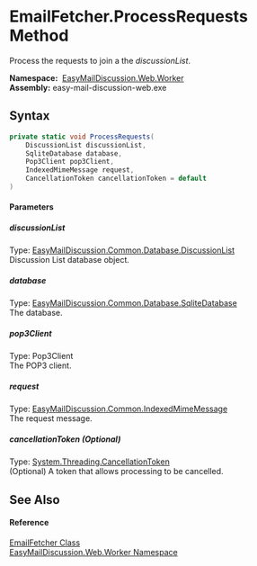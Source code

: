 EmailFetcher.ProcessRequests Method
===================================
Process the requests to join a the *discussionList*.

  **Namespace:**  [EasyMailDiscussion.Web.Worker][1]  
  **Assembly:** easy-mail-discussion-web.exe

Syntax
------

```csharp
private static void ProcessRequests(
	DiscussionList discussionList,
	SqliteDatabase database,
	Pop3Client pop3Client,
	IndexedMimeMessage request,
	CancellationToken cancellationToken = default
)
```

#### Parameters

##### *discussionList*
Type: [EasyMailDiscussion.Common.Database.DiscussionList][2]  
 Discussion List database object.

##### *database*
Type: [EasyMailDiscussion.Common.Database.SqliteDatabase][3]  
 The database.

##### *pop3Client*
Type: Pop3Client  
 The POP3 client.

##### *request*
Type: [EasyMailDiscussion.Common.IndexedMimeMessage][4]  
 The request message.

##### *cancellationToken* (Optional)
Type: [System.Threading.CancellationToken][5]  
 (Optional) A token that allows processing to be cancelled.


See Also
--------

#### Reference
[EmailFetcher Class][6]  
[EasyMailDiscussion.Web.Worker Namespace][1]  

[1]: ../README.md
[2]: ../../EasyMailDiscussion.Common.Database/DiscussionList/README.md
[3]: ../../EasyMailDiscussion.Common.Database/SqliteDatabase/README.md
[4]: ../../EasyMailDiscussion.Common/IndexedMimeMessage/README.md
[5]: https://docs.microsoft.com/dotnet/api/system.threading.cancellationtoken
[6]: README.md